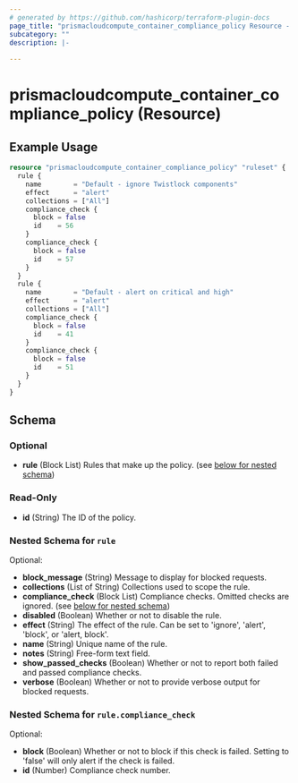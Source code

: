 ```yaml
---
# generated by https://github.com/hashicorp/terraform-plugin-docs
page_title: "prismacloudcompute_container_compliance_policy Resource - terraform-provider-prismacloudcompute"
subcategory: ""
description: |-
  
---
```


# prismacloudcompute_container_compliance_policy (Resource)



## Example Usage

```terraform
resource "prismacloudcompute_container_compliance_policy" "ruleset" {
  rule {
    name        = "Default - ignore Twistlock components"
    effect      = "alert"
    collections = ["All"]
    compliance_check {
      block = false
      id    = 56
    }
    compliance_check {
      block = false
      id    = 57
    }
  }
  rule {
    name        = "Default - alert on critical and high"
    effect      = "alert"
    collections = ["All"]
    compliance_check {
      block = false
      id    = 41
    }
    compliance_check {
      block = false
      id    = 51
    }
  }
}
```

<!-- schema generated by tfplugindocs -->
## Schema

### Optional

- **rule** (Block List) Rules that make up the policy. (see [below for nested schema](#nestedblock--rule))

### Read-Only

- **id** (String) The ID of the policy.

<a id="nestedblock--rule"></a>
### Nested Schema for `rule`

Optional:

- **block_message** (String) Message to display for blocked requests.
- **collections** (List of String) Collections used to scope the rule.
- **compliance_check** (Block List) Compliance checks. Omitted checks are ignored. (see [below for nested schema](#nestedblock--rule--compliance_check))
- **disabled** (Boolean) Whether or not to disable the rule.
- **effect** (String) The effect of the rule. Can be set to 'ignore', 'alert', 'block', or 'alert, block'.
- **name** (String) Unique name of the rule.
- **notes** (String) Free-form text field.
- **show_passed_checks** (Boolean) Whether or not to report both failed and passed compliance checks.
- **verbose** (Boolean) Whether or not to provide verbose output for blocked requests.

<a id="nestedblock--rule--compliance_check"></a>
### Nested Schema for `rule.compliance_check`

Optional:

- **block** (Boolean) Whether or not to block if this check is failed. Setting to 'false' will only alert if the check is failed.
- **id** (Number) Compliance check number.


